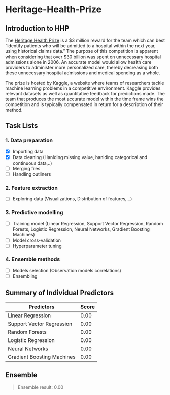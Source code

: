# Heritage-Health-Prize

## Introduction to HHP

The [Heritage Health Prize](https://www.kaggle.com/c/hhp) is a $3 million reward for the team which can best
“identify patients who will be admitted to a hospital within the next year, using
historical claims data.” The purpose of this competition is apparent when
considering that over $30 billion was spent on unnecessary hospital admissions
alone in 2006. An accurate model would allow health care providers to administer
more personalized care, thereby decreasing both these unnecessary hospital
admissions and medical spending as a whole.

The prize is hosted by Kaggle, a website where teams of researchers tackle
machine learning problems in a competitive environment. Kaggle provides relevant
datasets as well as quantitative feedback for predictions made. The team
that produces the most accurate model within the time frame wins the competition
and is typically compensated in return for a description of their method.

## Task Lists

### 1. Data preparation
- [x] Importing data
- [x] Data cleaning (Hanlding missing value, hanlding categorical and continuous data,..)
- [ ] Merging files
- [ ] Handling outliners
### 2. Feature extraction
- [ ] Exploring data (Visualizations, Distribution of features,...)
### 3. Predictive modelling
- [ ] Training model (Linear Regression, Support Vector Regression, Random Forests, Logistic Regression, Neural Networks, Gradient Boosting Machines)
- [ ] Model cross-validation
- [ ] Hyperparameter tuning
### 4. Ensemble methods
- [ ] Models selection (Observation models correlations)
- [ ] Ensembling

## Summary of Individual Predictors

Predictors | Score
------------ | -------------
Linear Regression | 0.00
Support Vector Regression | 0.00
Random Forests | 0.00
Logistic Regression | 0.00
Neural Networks | 0.00
Gradient Boosting Machines | 0.00

## Ensemble
> Ensemble result: 0.00

